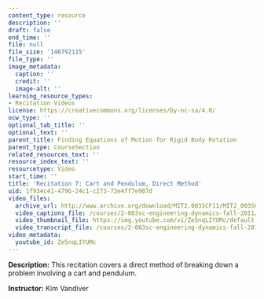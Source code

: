 ```yaml
---
content_type: resource
description: ''
draft: false
end_time: ''
file: null
file_size: '146792115'
file_type: ''
image_metadata:
  caption: ''
  credit: ''
  image-alt: ''
learning_resource_types:
- Recitation Videos
license: https://creativecommons.org/licenses/by-nc-sa/4.0/
ocw_type: ''
optional_tab_title: ''
optional_text: ''
parent_title: Finding Equations of Motion for Rigid Body Rotation
parent_type: CourseSection
related_resources_text: ''
resource_index_text: ''
resourcetype: Video
start_time: ''
title: 'Recitation 7: Cart and Pendulum, Direct Method'
uid: 1f934c41-4796-24c1-c273-73e4ff7e987d
video_files:
  archive_url: http://www.archive.org/download/MIT2.003SCF11/MIT2_003SCF11_rec07_300k.mp4
  video_captions_file: /courses/2-003sc-engineering-dynamics-fall-2011/dad5ce55f64e5b518990a00b9f808263_Ze5nqLIYUMc.vtt
  video_thumbnail_file: https://img.youtube.com/vi/Ze5nqLIYUMc/default.jpg
  video_transcript_file: /courses/2-003sc-engineering-dynamics-fall-2011/5d20343c1d4b2d719acc8fc89df9ffb5_Ze5nqLIYUMc.pdf
video_metadata:
  youtube_id: Ze5nqLIYUMc
---
```

**Description:** This recitation covers a direct method of breaking down a problem involving a cart and pendulum.

**Instructor:** Kim Vandiver